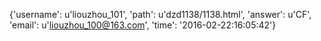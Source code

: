 {'username': u'liouzhou_101', 'path': u'dzd1138/1138.html', 'answer': u'CF', 'email': u'liouzhou_100@163.com', 'time': '2016-02-22:16:05:42'}